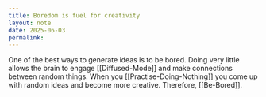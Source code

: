 ```yaml
---
title: Boredom is fuel for creativity
layout: note
date: 2025-06-03
permalink:
---
```

One of the best ways to generate ideas is to be bored. Doing very little allows the brain to engage [[Diffused-Mode]] and make connections between random things. When you [[Practise-Doing-Nothing]] you come up with random ideas and become more creative. Therefore, [[Be-Bored]].

